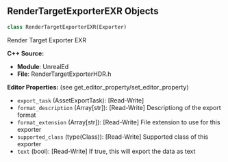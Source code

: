 ## RenderTargetExporterEXR Objects

```python
class RenderTargetExporterEXR(Exporter)
```

Render Target Exporter EXR

**C++ Source:**

- **Module**: UnrealEd
- **File**: RenderTargetExporterHDR.h

**Editor Properties:** (see get_editor_property/set_editor_property)

- ``export_task`` (AssetExportTask):  [Read-Write]
- ``format_description`` (Array[str]):  [Read-Write] Descriptiong of the export format
- ``format_extension`` (Array[str]):  [Read-Write] File extension to use for this exporter
- ``supported_class`` (type(Class)):  [Read-Write] Supported class of this exporter
- ``text`` (bool):  [Read-Write] If true, this will export the data as text

<a id="unreal.SequenceExporterT3D"></a>